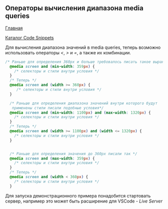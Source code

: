 ## Операторы вычисления диапазона media queries

[Главная](./../../README.md)

[Каталог Code Snippets](../README.md)

Для вычисления диапазона значений в media queries, теперь возможно использовать операторы _\<_, _\>_ и _=_, а также их комбинации.

```CSS
/* Раньше для определения 360px и больше требовалось писать такое выражение*/
  @media screen and (min-width: 359px) {
    /* селекторы и стили внутри условия */
  }
  /* Теперь */
  @media screen and (width >= 360px) {
     /* селекторы и стили внутри условия */
  }

  /* Раньше для определения диапазона значений внутри которого будут
   применены стили писали подобные условия*/
  @media screen and (min-width: 1100px) and (max-width: 1320px) {
    /* селекторы и стили внутри условия */
  }
  /* Теперь */
  @media screen and (width >= 1100px) and (width <= 1320px) {
    /* селекторы и стили внутри условия */
  }


  /* Раньше для определения значения до 360px писали так */
  @media screen and (max-width: 359px) {
    /* селекторы и стили внутри условия */
  }
  /* Теперь */
  @media screen and (width < 360px) {
    /* селекторы и стили внутри условия */
  }
```

Для запуска демонстрационного примера понадобится стартовать сервер, например это может быть расширение для VSCode - _Live Server_
